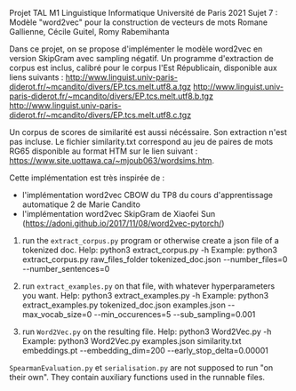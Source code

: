 Projet TAL M1 Linguistique Informatique Université de Paris 2021
Sujet 7 : Modèle "word2vec" pour la construction de vecteurs de mots
Romane Gallienne, Cécile Guitel, Romy Rabemihanta



Dans ce projet, on se propose d'implémenter le modèle word2vec en version SkipGram avec sampling négatif. Un programme d'extraction de corpus est inclus, calibré pour le corpus l'Est Républicain, disponible aux liens suivants :
http://www.linguist.univ-paris-diderot.fr/~mcandito/divers/EP.tcs.melt.utf8.a.tgz
http://www.linguist.univ-paris-diderot.fr/~mcandito/divers/EP.tcs.melt.utf8.b.tgz
http://www.linguist.univ-paris-diderot.fr/~mcandito/divers/EP.tcs.melt.utf8.c.tgz

Un corpus de scores de similarité est aussi nécéssaire. Son extraction n'est pas incluse. Le fichier similarity.txt correspond au jeu de paires de mots RG65 disponible au format HTM sur le lien suivant : https://www.site.uottawa.ca/~mjoub063/wordsims.htm.

Cette implémentation est très inspirée de :
- l'implémentation word2vec CBOW du TP8 du cours d'apprentissage automatique 2 de Marie Candito
- l'implémentation word2vec SkipGram de Xiaofei Sun (https://adoni.github.io/2017/11/08/word2vec-pytorch/)



1) run the `extract_corpus.py` program or otherwise create a json file of a tokenized doc.
Help: python3 extract_corpus.py -h
Example: python3 extract_corpus.py raw_files_folder tokenized_doc.json --number_files=0 --number_sentences=0

2) run `extract_examples.py` on that file, with whatever hyperparameters you want.
Help: python3 extract_examples.py -h
Example: python3 extract_examples.py tokenized_doc.json examples.json --max_vocab_size=0 --min_occurences=5 --sub_sampling=0.001

3) run `Word2Vec.py` on the resulting file.
Help: python3 Word2Vec.py -h
Example: python3 Word2Vec.py examples.json similarity.txt embeddings.pt --embedding_dim=200 --early_stop_delta=0.00001

`SpearmanEvaluation.py` et `serialisation.py` are not supposed to run "on their own". They contain auxiliary functions used in the runnable files.